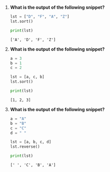 1. **What is the output of the following snippet?**
    ```python
    lst = ["D", "F", "A", "Z"]
    lst.sort()

    print(lst)
    ```

    `['A', 'D', 'F', 'Z']`

2. **What is the output of the following snippet?**
    ```python
    a = 3
    b = 1
    c = 2

    lst = [a, c, b]
    lst.sort()

    print(lst)
    ```

    `[1, 2, 3]`

3. **What is the output of the following snippet?**
    ```python
    a = "A"
    b = "B"
    c = "C"
    d = " "

    lst = [a, b, c, d]
    lst.reverse()

    print(lst)
    ```

    `[' ', 'C', 'B', 'A']`